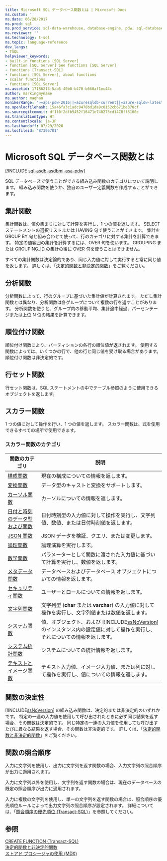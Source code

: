 ```yaml
---
title: Microsoft SQL データベース関数とは | Microsoft Docs
ms.custom: ''
ms.date: 06/28/2017
ms.prod: sql
ms.prod_service: sql-data-warehouse, database-engine, pdw, sql-database
ms.reviewer: ''
ms.technology: t-sql
ms.topic: language-reference
dev_langs:
- TSQL
helpviewer_keywords:
- built-in functions [SQL Server]
- function [SQL Server] See functions [SQL Server]
- functions [Transact-SQL]
- functions [SQL Server], about functions
- scalar functions
- functions [SQL Server]
ms.assetid: 17186213-5ab5-40b0-b470-b660af1ec44c
author: markingmyname
ms.author: maghan
monikerRange: '>=aps-pdw-2016||=azuresqldb-current||=azure-sqldw-latest||>=sql-server-2016||=sqlallproducts-allversions||>=sql-server-linux-2017||=azuresqldb-mi-current'
ms.openlocfilehash: 15a46fa3c1adc9478bd1da9c0152cb671be378cf
ms.sourcegitcommit: df1f0f2dfb9452f16471e740273cd1478ff3100c
ms.translationtype: HT
ms.contentlocale: ja-JP
ms.lasthandoff: 07/29/2020
ms.locfileid: "87395701"
---
```

# <a name="what-are-the-sql-database-functions"></a>Microsoft SQL データベース関数とは
[!INCLUDE [sql-asdb-asdbmi-asa-pdw](../../includes/applies-to-version/sql-asdb-asdbmi-asa-pdw.md)]

SQL データベースで使うことができる組み込み関数のカテゴリについて説明します。 組み込み関数を使うか、独自のユーザー定義関数を作成することができます。
  
## <a name="aggregate-functions"></a>集計関数

集計関数は、値の集まりに対して計算を実行し、1 つの値を返します。 SELECT ステートメントの選択リストまたは HAVING 句で使うことができます。 集計を GROUP BY 句と組み合わせて使って、行のカテゴリに対する集計を計算できます。 特定の値範囲の集計を計算するには、OVER 句を使います。 GROUPING または GROUPING_ID の集計の後に OVER 句を使うことはできません。

すべての集計関数は決定論的であり、同じ入力値に対して実行すると常に同じ値を返します。 詳しくは、「[決定的関数と非決定的関数](../../relational-databases/user-defined-functions/deterministic-and-nondeterministic-functions.md)」をご覧ください。

## <a name="analytic-functions"></a>分析関数
分析関数によって、行のグループに基づいた集計値が計算されます。 ただし集計関数とは異なり、分析関数は各グループについて複数の行を返すことがあります。 分析関数を使うと、グループ内の移動平均、集計途中経過、パーセンテージまたは上位 N 位の結果を計算できます。

## <a name="ranking-functions"></a>順位付け関数
順位付け関数により、パーティションの各行の順位値が返されます。 使用する関数によっては、いくつかの行で、他の行と同じ値を受け取る場合があります。 順位付け関数は非決定的です。

## <a name="rowset-functions"></a>行セット関数
行セット関数は、SQL ステートメントの中でテーブル参照のように使用できるオブジェクトを返します。

## <a name="scalar-functions"></a>スカラー関数
1 つの値に対して操作を行い、1 つの値を返します。 スカラー関数は、式を使用できるすべての場所で使用できます。

### <a name="categories-of-scalar-functions"></a>スカラー関数のカテゴリ
  
|関数のカテゴリ|説明|  
|-----------------------|-----------------|  
|[構成関数](configuration-functions-transact-sql.md)|現在の構成についての情報を返します。|  
|[変換関数](conversion-functions-transact-sql.md)|データ型のキャストと変換をサポートします。|  
|[カーソル関数](cursor-functions-transact-sql.md)|カーソルについての情報を返します。|  
|[日付と時刻のデータ型および関数](date-and-time-data-types-and-functions-transact-sql.md)|日付時刻型の入力値に対して操作を実行し、文字列値、数値、または日付時刻値を返します。|  
|[JSON 関数](json-functions-transact-sql.md)|JSON データを検証、クエリ、または変更します。|  
|[論理関数](logical-functions-choose-transact-sql.md)|論理演算を実行します。|  
|[数学関数](mathematical-functions-transact-sql.md)|パラメーターとして関数に渡された入力値に基づいて計算を実行し、数値を返します。|  
|[メタデータ関数](metadata-functions-transact-sql.md)|データベースおよびデータベース オブジェクトについての情報を返します。|  
|[セキュリティ関数](security-functions-transact-sql.md)|ユーザーとロールについての情報を返します。|  
|[文字列関数](string-functions-transact-sql.md)|文字列型 (**char** または **varchar**) の入力値に対して操作を実行し、文字列値または数値を返します。|  
|[システム関数](../../relational-databases/system-functions/system-functions-category-transact-sql.md)|値、オブジェクト、および [!INCLUDE[ssNoVersion](../../includes/ssnoversion-md.md)] のインスタンス内の設定値に対して操作を実行し、それについての情報を返します。|  
|[システム統計関数](system-statistical-functions-transact-sql.md)|システムについての統計情報を返します。|  
|[テキストとイメージ関数](https://msdn.microsoft.com/library/b9c70488-1bf5-4068-a003-e548ccbc5199)|テキスト入力値、イメージ入力値、または列に対して操作を実行し、値についての情報を返します。|  
  
## <a name="function-determinism"></a>関数の決定性  
 [!INCLUDE[ssNoVersion](../../includes/ssnoversion-md.md)] の組み込み関数は、決定的または非決定的のいずれかです。 特定の一連の入力値を使用して呼び出されたときに必ず同じ結果を返す場合、その関数は決定的です。 同じ特定の一連の入力値を使用しても呼び出すたびに異なる結果を返す場合、その関数は非決定的です。 詳しくは、「[決定的関数と非決定的関数](../../relational-databases/user-defined-functions/deterministic-and-nondeterministic-functions.md)」をご覧ください。  
  
## <a name="function-collation"></a>関数の照合順序  
 入力に文字列を使用し、出力に文字列を返す関数の場合、入力文字列の照合順序が出力に適用されます。  
  
 入力に文字列以外を使用し、文字列を返す関数の場合は、現在のデータベースの既定の照合順序が出力に適用されます。  
  
 入力に複数の文字列を使用し、単一の文字列を返す関数の場合は、照合順序の優先順位ルールによって出力文字列の照合順序が設定されます。 詳細については、「[照合順序の優先順位 &#40;Transact-SQL&#41;](../../t-sql/statements/collation-precedence-transact-sql.md)」を参照してください。  
  
## <a name="see-also"></a>参照  
 [CREATE FUNCTION &#40;Transact-SQL&#41;](../../t-sql/statements/create-function-transact-sql.md)   
 [決定的関数と非決定的関数](../../relational-databases/user-defined-functions/deterministic-and-nondeterministic-functions.md)   
 [ストアド プロシージャの使用 &#40;MDX&#41;](../../mdx/using-stored-procedures-mdx.md)  
  
  
